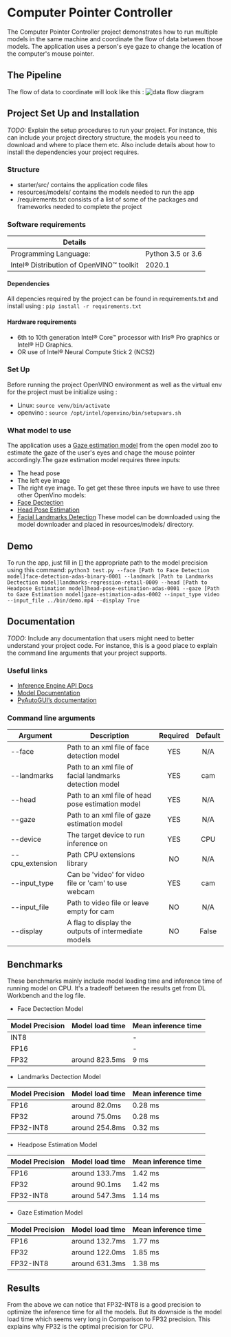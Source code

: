 # Computer Pointer Controller

The Computer Pointer Controller project demonstrates how to run multiple models in the same machine and coordinate the flow of data between those models. The application uses a person's eye gaze to change the location of the computer's mouse pointer.

## The Pipeline
The flow of data to coordinate will look like this :
![data flow diagram](./resources/pipeline.png)

## Project Set Up and Installation
*TODO:* Explain the setup procedures to run your project. For instance, this can include your project directory structure, the models you need to download and where to place them etc. Also include details about how to install the dependencies your project requires.

### Structure
* starter/src/ contains the application code files 
* resources/models/ contains the models needed to run the app
* /requirements.txt consists of a list of some of the packages and frameworks needed to complete the project

### Software requirements

| Details               |              |
|-----------------------|---------------|
| Programming Language: |  Python 3.5 or 3.6 |
|  Intel® Distribution of OpenVINO™ toolkit   |  2020.1

#### Dependencies
All depencies required by the project can be found in requirements.txt and install using :
`pip install -r requirements.txt`

#### Hardware requirements

* 6th to 10th generation Intel® Core™ processor with Iris® Pro graphics or Intel® HD Graphics.
* OR use of Intel® Neural Compute Stick 2 (NCS2)


### Set Up

Before running the project OpenVINO environment as well as the virtual env for the project must be initialize using :
* Linux: `source venv/bin/activate`
* openvino : `source /opt/intel/openvino/bin/setupvars.sh`

### What model to use
The application uses a [Gaze estimation model](https://docs.openvinotoolkit.org/latest/_models_intel_gaze_estimation_adas_0002_description_gaze_estimation_adas_0002.html) from the open model zoo to estimate the gaze of the user's eyes and chage the mouse pointer accordingly.The gaze estimation model requires three inputs:
* The head pose
* The left eye image
* The right eye image.
To get get these three inputs we have to use three other OpenVino models:
* [Face Dectection](https://docs.openvinotoolkit.org/latest/_models_intel_face_detection_adas_binary_0001_description_face_detection_adas_binary_0001.html)
* [Head Pose Estimation](https://docs.openvinotoolkit.org/latest/_models_intel_head_pose_estimation_adas_0001_description_head_pose_estimation_adas_0001.html)
* [Facial Landmarks Detection](https://docs.openvinotoolkit.org/latest/_models_intel_landmarks_regression_retail_0009_description_landmarks_regression_retail_0009.html)
These model can be downloaded using the model downloader and placed in resources/models/ directory.

## Demo

To run the app, just fill in [] the appropriate path to the model precision using this command:
`python3 test.py --face [Path to Face Detection model]face-detection-adas-binary-0001 --landmark [Path to Landmarks Dectection model]landmarks-regression-retail-0009 --head [Path to Headpose Estimation model]head-pose-estimation-adas-0001 --gaze [Path to Gaze Estimation model]gaze-estimation-adas-0002 --input_type video --input_file ../bin/demo.mp4 --display True`

## Documentation
*TODO:* Include any documentation that users might need to better understand your project code. For instance, this is a good place to explain the command line arguments that your project supports.

### Useful links

* [Inference Engine API Docs](https://docs.openvinotoolkit.org/latest/_inference_engine_ie_bridges_python_docs_api_overview.html)
* [Model Documentation](https://docs.openvinotoolkit.org/latest/_models_intel_index.html)
* [PyAutoGUI’s documentation](https://pyautogui.readthedocs.io/en/latest/)

### Command line arguments

| Argument                 | Description                                                  | Required | Default |
| ------------------------ | ------------------------------------------------------------ | :------: | :-----: |
| --face                   | Path to an xml file of face detection model                  |   YES    |   N/A   |
| --landmarks              | Path to an xml file of facial landmarks detection model      |   YES    |   cam   |
| --head                   | Path to an xml file of head pose estimation model            |   YES    |   N/A   |
| --gaze                   | Path to an xml file of gaze estimation model                 |   YES    |   N/A   |
| --device                 | The target device to run inference on                        |   YES    |   CPU   |
| --cpu_extension          | Path CPU extensions library                                  |   NO     |   N/A   |
| --input_type             | Can be 'video' for video file or 'cam' to use webcam         |   YES    |   cam   |
| --input_file             | Path to video file or leave empty for cam                    |    NO    |   N/A   |
| --display                | A flag to display the outputs of intermediate models         |    NO    |  False  |

## Benchmarks

These benchmarks mainly include model loading time and inference time of running model on CPU. It's a tradeoff between the results get from DL Workbench and the log file.

* Face Dectection Model

| Model Precision | Model load time     | Mean inference time  | 
| --------------- | ------------------- | -------------------- | 
| INT8            |                     |         -            | 
| FP16            |                     |         -            | 
| FP32            | around 823.5ms      | 9 ms                 | 

* Landmarks Dectection Model

| Model Precision | Model load time     | Mean inference time  | 
| --------------- | ------------------- | -------------------- | 
| FP16            | around 82.0ms       | 0.28 ms              | 
| FP32            | around 75.0ms       | 0.28 ms              | 
| FP32-INT8       | around 254.8ms      | 0.32 ms              |

* Headpose Estimation Model

| Model Precision | Model load time     | Mean inference time  | 
| --------------- | ------------------- | -------------------- | 
| FP16            | around 133.7ms      | 1.42 ms              | 
| FP32            | around 90.1ms       | 1.42 ms              | 
| FP32-INT8       | around 547.3ms      | 1.14 ms              |

* Gaze Estimation Model

| Model Precision | Model load time     | Mean inference time  | 
| --------------- | ------------------- | -------------------- | 
| FP16            | around 132.7ms      | 1.77 ms              | 
| FP32            | around 122.0ms      | 1.85 ms              | 
| FP32-INT8       | around 631.3ms      | 1.38 ms              |


## Results

From the above we can notice that FP32-INT8 is a good precision to optimize the inference time for all the models. But its downside is the model load time which seems very long in Comparison to FP32 precision. This explains why FP32 is the optimal precision for CPU.

